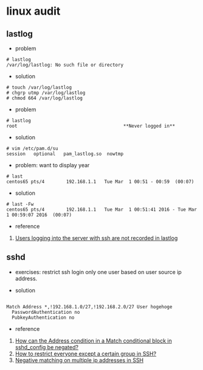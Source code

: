 linux audit
===============

lastlog
---------

* problem

```shell
# lastlog
/var/log/lastlog: No such file or directory
```

* solution

```shell
# touch /var/log/lastlog
# chgrp utmp /var/log/lastlog
# chmod 664 /var/log/lastlog
```


* problem
```shell
# lastlog
root                                       **Never logged in**
```

* solution
```shell
# vim /etc/pam.d/su
session   optional   pam_lastlog.so  nowtmp
```


* problem: want to display year
```shell
# last
centos65 pts/4        192.168.1.1   Tue Mar  1 00:51 - 00:59  (00:07)
```

* solution
```shell
# last -Fw
centos65 pts/4        192.168.1.1   Tue Mar  1 00:51:41 2016 - Tue Mar  1 00:59:07 2016  (00:07)
```


* reference

1. [Users logging into the server with ssh are not recorded in lastlog](https://www.novell.com/support/kb/doc.php?id=7014881)


sshd
------

* exercises: restrict ssh login only one user based on user source ip address.

* solution

```shell

Match Address *,!192.168.1.0/27,!192.168.2.0/27 User hogehoge
  PasswordAuthentication no
  PubkeyAuthentication no

```

* reference

1. [How can the Address condition in a Match conditional block in sshd_config be negated?](http://serverfault.com/questions/408284/how-can-the-address-condition-in-a-match-conditional-block-in-sshd-config-be-neg)
2. [How to restrict everyone except a certain group in SSH?](http://serverfault.com/questions/44707/how-to-restrict-everyone-except-a-certain-group-in-ssh)
3. [Negative matching on multiple ip addresses in SSH](http://www.nightbluefruit.com/blog/2014/05/negative-matching-on-multiple-ip-addresses-in-ssh/)
